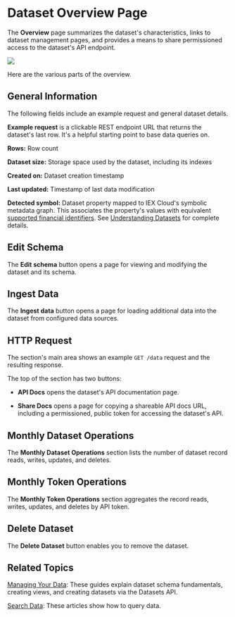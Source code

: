 # Dataset Overview Page

The **Overview** page summarizes the dataset's characteristics, links to dataset management pages, and provides a means to share permissioned access to the dataset's API endpoint.

![](./dataset-overview-page/dataset-overview-page.png)

Here are the various parts of the overview.

## General Information

The following fields include an example request and general dataset details.

**Example request** is a clickable REST endpoint URL that returns the dataset's last row. It's a helpful starting point to base data queries on.

**Rows:** Row count

**Dataset size:** Storage space used by the dataset, including its indexes

**Created on:** Dataset creation timestamp

**Last updated:** Timestamp of last data modification 

**Detected symbol:** Dataset property mapped to IEX Cloud's symbolic metadata graph. This associates the property's values with equivalent [supported financial identifiers](../reference/financial-identifiers.md). See [Understanding Datasets](../managing-your-data/understanding-datasets.md) for complete details.

## Edit Schema

The **Edit schema** button opens a page for viewing and modifying the dataset and its schema.

## Ingest Data

The **Ingest data** button opens a page for loading additional data into the dataset from configured data sources.

## HTTP Request

The section's main area shows an example `GET /data` request and the resulting response. 

The top of the section has two buttons:

- **API Docs** opens the dataset's API documentation page.

- **Share Docs** opens a page for copying a shareable API docs URL, including a permissioned, public token for accessing the dataset's API.

## Monthly Dataset Operations

The **Monthly Dataset Operations** section lists the number of dataset record reads, writes, updates, and deletes.

## Monthly Token Operations

The **Monthly Token Operations** section aggregates the record reads, writes, updates, and deletes by API token.

## Delete Dataset

The **Delete Dataset** button enables you to remove the dataset.

## Related Topics

[Managing Your Data](../managing-your-data.md): These guides explain dataset schema fundamentals, creating views, and creating datasets via the  Datasets API.

[Search Data](../search-data.md): These articles show how to query data.